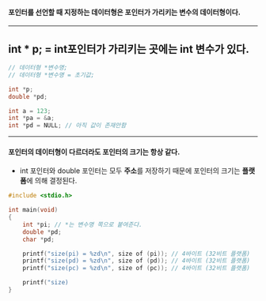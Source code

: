 #### 포인터를 선언할 때  지정하는 데이터형은 포인터가 가리키는 변수의 데이터형이다. ####
____
## int * p; = **int포인터가 가리키는 곳에는 int 변수가 있다**.  ##
```c
// 데이터형 *변수명;
// 데이터형 *변수명 = 초기값;

int *p;
double *pd;

int a = 123;
int *pa = &a;
int *pd = NULL; // 아직 값이 존재안함
```

_____
#### 포인터의 데이터형이 다르더라도 포인터의 크기는 항상 같다. ####

- int 포인터와 double 포인터는 모두 **주소**를 저장하기 때문에 포인터의 크기는 **플랫폼**에 의해 결정된다.

```c
#include <stdio.h>

int main(void)
{
	int *pi; // *는 변수명 쪽으로 붙여준다.
	double *pd;
	char *pd;

	printf("size(pi) = %zd\n", size of (pi)); // 4바이트 (32비트 플랫폼)
	printf("size(pd) = %zd\n", size of (pd)); // 4바이트 (32비트 플랫폼)
	printf("size(pc) = %zd\n", size of (pc)); // 4바이트 (32비트 플랫폼)

	printf("size)
}
```